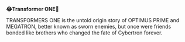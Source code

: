 **:joy:Transformer ONE:anger:**

TRANSFORMERS ONE is the untold origin story of OPTIMUS PRIME and MEGATRON, better known as sworn enemies, but once were friends bonded like brothers who changed the fate of Cybertron forever.

